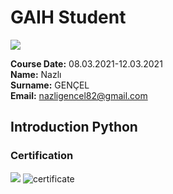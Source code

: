 # GAIH Student 
![](img/newlogo.png)

**Course Date:** 08.03.2021-12.03.2021 <br>
**Name:** Nazlı  <br>
**Surname:** GENÇEL <br>
**Email:** nazligencel82@gmail.com  
  

## Introduction Python



### Certification
![](img/TopLearnerCertificate.png)
![certificate](https://user-images.githubusercontent.com/45895789/111355509-7a4dc480-8698-11eb-8582-551c26552722.jpg)
